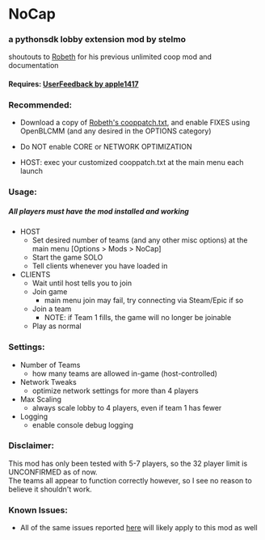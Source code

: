 # NoCap
### a pythonsdk lobby extension mod by stelmo 

shoutouts to [Robeth](https://github.com/RobethX) for his previous unlimited coop mod and documentation

#### Requires: [UserFeedback by apple1417](https://bl-sdk.github.io/mods/UserFeedback/)

### Recommended:
- Download a copy of [Robeth's cooppatch.txt](https://github.com/RobethX/BL2-MP-Mods/blob/latest-csharp/CoopPatch/cooppatch.txt), and enable FIXES using OpenBLCMM (and any desired in the OPTIONS category)

- Do NOT enable CORE or NETWORK OPTIMIZATION

- HOST: exec your customized cooppatch.txt at the main menu each launch


### Usage:
##### All players must have the mod installed and working
- HOST
    - Set desired number of teams (and any other misc options) at the main menu [Options > Mods > NoCap] 
    - Start the game SOLO
    - Tell clients whenever you have loaded in
- CLIENTS
    - Wait until host tells you to join
    - Join game
        - main menu join may fail, try connecting via Steam/Epic if so
    - Join a team
        - NOTE: if Team 1 fills, the game will no longer be joinable
    - Play as normal

### Settings:
- Number of Teams
    - how many teams are allowed in-game (host-controlled)
- Network Tweaks
    - optimize network settings for more than 4 players
- Max Scaling
    - always scale lobby to 4 players, even if team 1 has fewer
- Logging
    - enable console debug logging

### Disclaimer:
This mod has only been tested with 5-7 players, so the 32 player limit is UNCONFIRMED as of now.   
The teams all appear to function correctly however, so I see no reason to believe it shouldn't work. 

### Known Issues:
 - All of the same issues reported [here](https://steamcommunity.com/sharedfiles/filedetails/?id=1151711689) will likely apply to this mod as well
